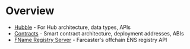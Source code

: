 # Overview

- [Hubble](/reference/hubble/architecture) - For Hub architecture, data types, APIs
- [Contracts](/reference/contracts/index) - Smart contract architecture, deployment addresses, ABIs
- [FName Registry Server](/reference/fname/api) - Farcaster's offchain ENS registry API

